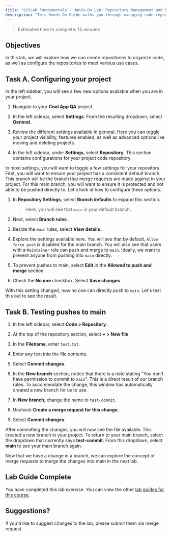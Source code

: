 ```yaml
---
title: "GitLab Fundamentals - Hands-On Lab: Repository Management and Branching"
description: "This Hands-On Guide walks you through managing code repositories in GitLab."
---
```


> Estimated time to complete: 15 minutes

## Objectives

In this lab, we will explore how we can create repositories to organize code, as well as configure the repositories to meet various use cases. 

## Task A. Configuring your project

In the left sidebar, you will see a few new options available when you are in your project.

1. Navigate to your **Cool App QA** project.

1. In the left sidebar, select **Settings**. From the resulting dropdown, select **General**.

1. Review the different settings available in general. Here you can toggle your project visibility, features enabled, as well as advanced options like moving and deleting projects.

1. In the left sidebar, under **Settings**, select **Repository**. This section contains configurations for your project code repository. 

In most settings, you will want to toggle a few settings for your repository. First, you will want to ensure your project has a consistent default branch. This branch will be the branch that merge requests are made against in your project. For this main branch, you will want to ensure it is protected and not able to be pushed directly to. Let's look at how to configure these options.

1. In **Repository Settings**, select **Branch defaults** to expand this section.

    > Here, you will see that `main` is your default branch.

1. Next, select **Branch rules**.

1. Beside the `main` rules, select **View details**. 

1. Explore the settings available here. You will see that by default, `Allow force push` is disabled for the main branch. You will also see that users with a `Maintainer` role can push and merge to `main`. Ideally, we want to prevent anyone from pushing into `main` directly.

1. To prevent pushes to main, select **Edit** in the **Allowed to push and merge** section.

1. Check the **No one** checkbox. Select **Save changes**.

With this setting changed, now no one can directly push to `main`. Let's test this out to see the result.

## Task B. Testing pushes to main

1. In the left sidebar, select **Code > Repository**.

1. At the top of the repository section, select **+ > New file**.

1. In the **Filename**, enter `test.txt`.

1. Enter any text into the file contents.

1. Select **Commit changes**. 

1. In the **New branch** section, notice that there is a note stating "You don't have permission to commit to `main`". This is a direct result of our branch rules. To accommodate the change, this window has automatically created a new branch for us to use.

1. In **New branch**, change the name to `test-commit`.

1. Uncheck **Create a merge request for this change**.

1. Select **Commit changes**.

After committing the changes, you will now see the file available. This created a new branch in your project. To return to your main branch, select the dropdown that currently says **test-commit**. From this dropdown, select **main** to see your main branch again.

Now that we have a change in a branch, we can explore the concept of merge requests to merge the changes into main in the next lab.

## Lab Guide Complete

You have completed this lab exercise. You can view the other [lab guides for this course](/handbook/customer-success/professional-services-engineering/education-services/ilt-labs/gitlabfundamentalshandson).

## Suggestions?

If you'd like to suggest changes to the lab, please submit them via merge request.
